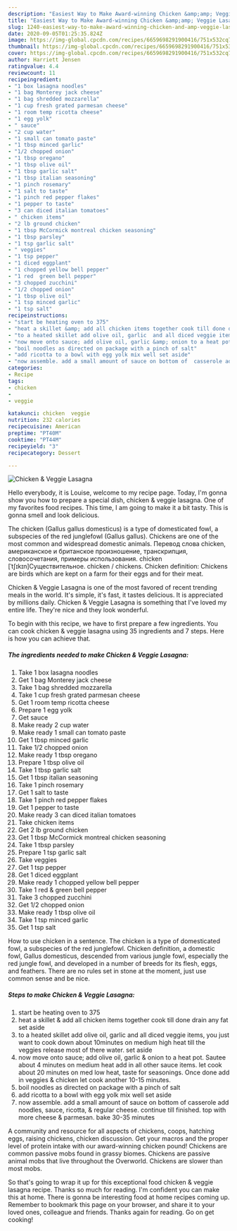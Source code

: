 ```yaml
---
description: "Easiest Way to Make Award-winning Chicken &amp;amp; Veggie Lasagna"
title: "Easiest Way to Make Award-winning Chicken &amp;amp; Veggie Lasagna"
slug: 1240-easiest-way-to-make-award-winning-chicken-and-amp-veggie-lasagna
date: 2020-09-05T01:25:35.824Z
image: https://img-global.cpcdn.com/recipes/6659698291900416/751x532cq70/chicken-veggie-lasagna-recipe-main-photo.jpg
thumbnail: https://img-global.cpcdn.com/recipes/6659698291900416/751x532cq70/chicken-veggie-lasagna-recipe-main-photo.jpg
cover: https://img-global.cpcdn.com/recipes/6659698291900416/751x532cq70/chicken-veggie-lasagna-recipe-main-photo.jpg
author: Harriett Jensen
ratingvalue: 4.4
reviewcount: 11
recipeingredient:
- "1 box lasagna noodles"
- "1 bag Monterey jack cheese"
- "1 bag shredded mozzarella"
- "1 cup fresh grated parmesan cheese"
- "1 room temp ricotta cheese"
- "1 egg yolk"
- " sauce"
- "2 cup water"
- "1 small can tomato paste"
- "1 tbsp minced garlic"
- "1/2 chopped onion"
- "1 tbsp oregano"
- "1 tbsp olive oil"
- "1 tbsp garlic salt"
- "1 tbsp italian seasoning"
- "1 pinch rosemary"
- "1 salt to taste"
- "1 pinch red pepper flakes"
- "1 pepper to taste"
- "3 can diced italian tomatoes"
- " chicken items"
- "2 lb ground chicken"
- "1 tbsp McCormick montreal chicken seasoning"
- "1 tbsp parsley"
- "1 tsp garlic salt"
- " veggies"
- "1 tsp pepper"
- "1 diced eggplant"
- "1 chopped yellow bell pepper"
- "1 red  green bell pepper"
- "3 chopped zucchini"
- "1/2 chopped onion"
- "1 tbsp olive oil"
- "1 tsp minced garlic"
- "1 tsp salt"
recipeinstructions:
- "start be heating oven to 375"
- "heat a skillet &amp; add all chicken items together cook till done drain any fat set aside"
- "to a heated skillet add olive oil, garlic  and all diced veggie items, you just want to cook down about 10minutes on medium high heat till the veggies release most of there water. set aside"
- "now move onto sauce; add olive oil, garlic &amp; onion to a heat pot. Sautee about 4 minutes on medium heat add in all other sauce items. let cook about 20 minutes on med low heat, taste for seasonings.  Once done add in veggies &amp; chicken let cook another 10-15 minutes."
- "boil noodles as directed on package with a pinch of salt"
- "add ricotta to a bowl with egg yolk mix well set aside"
- "now assemble. add a small amount of sauce on bottom of  casserole add noodles, sauce, ricotta, &amp; regular cheese. continue till finished.  top with more cheese &amp; parmesan.  bake 30-35 minutes"
categories:
- Recipe
tags:
- chicken
- 
- veggie

katakunci: chicken  veggie 
nutrition: 232 calories
recipecuisine: American
preptime: "PT40M"
cooktime: "PT44M"
recipeyield: "3"
recipecategory: Dessert

---
```



![Chicken &amp; Veggie Lasagna](https://img-global.cpcdn.com/recipes/6659698291900416/751x532cq70/chicken-veggie-lasagna-recipe-main-photo.jpg)

Hello everybody, it is Louise, welcome to my recipe page. Today, I'm gonna show you how to prepare a special dish, chicken &amp; veggie lasagna. One of my favorites food recipes. This time, I am going to make it a bit tasty. This is gonna smell and look delicious.

The chicken (Gallus gallus domesticus) is a type of domesticated fowl, a subspecies of the red junglefowl (Gallus gallus). Chickens are one of the most common and widespread domestic animals. Перевод слова chicken, американское и британское произношение, транскрипция, словосочетания, примеры использования. chicken [ˈtʃɪkɪn]Существительное. chicken / chickens. Chicken definition: Chickens are birds which are kept on a farm for their eggs and for their meat.

Chicken &amp; Veggie Lasagna is one of the most favored of recent trending meals in the world. It's simple, it's fast, it tastes delicious. It is appreciated by millions daily. Chicken &amp; Veggie Lasagna is something that I've loved my entire life. They're nice and they look wonderful.


To begin with this recipe, we have to first prepare a few ingredients. You can cook chicken &amp; veggie lasagna using 35 ingredients and 7 steps. Here is how you can achieve that.

<!--inarticleads1-->

##### The ingredients needed to make Chicken &amp; Veggie Lasagna:

1. Take 1 box lasagna noodles
1. Get 1 bag Monterey jack cheese
1. Take 1 bag shredded mozzarella
1. Take 1 cup fresh grated parmesan cheese
1. Get 1 room temp ricotta cheese
1. Prepare 1 egg yolk
1. Get  sauce
1. Make ready 2 cup water
1. Make ready 1 small can tomato paste
1. Get 1 tbsp minced garlic
1. Take 1/2 chopped onion
1. Make ready 1 tbsp oregano
1. Prepare 1 tbsp olive oil
1. Take 1 tbsp garlic salt
1. Get 1 tbsp italian seasoning
1. Take 1 pinch rosemary
1. Get 1 salt to taste
1. Take 1 pinch red pepper flakes
1. Get 1 pepper to taste
1. Make ready 3 can diced italian tomatoes
1. Take  chicken items
1. Get 2 lb ground chicken
1. Get 1 tbsp McCormick montreal chicken seasoning
1. Take 1 tbsp parsley
1. Prepare 1 tsp garlic salt
1. Take  veggies
1. Get 1 tsp pepper
1. Get 1 diced eggplant
1. Make ready 1 chopped yellow bell pepper
1. Take 1 red &amp; green bell pepper
1. Take 3 chopped zucchini
1. Get 1/2 chopped onion
1. Make ready 1 tbsp olive oil
1. Take 1 tsp minced garlic
1. Get 1 tsp salt


How to use chicken in a sentence. The chicken is a type of domesticated fowl, a subspecies of the red junglefowl. Chicken definition, a domestic fowl, Gallus domesticus, descended from various jungle fowl, especially the red jungle fowl, and developed in a number of breeds for its flesh, eggs, and feathers. There are no rules set in stone at the moment, just use common sense and be nice. 

<!--inarticleads2-->

##### Steps to make Chicken &amp; Veggie Lasagna:

1. start be heating oven to 375
1. heat a skillet &amp; add all chicken items together cook till done drain any fat set aside
1. to a heated skillet add olive oil, garlic  and all diced veggie items, you just want to cook down about 10minutes on medium high heat till the veggies release most of there water. set aside
1. now move onto sauce; add olive oil, garlic &amp; onion to a heat pot. Sautee about 4 minutes on medium heat add in all other sauce items. let cook about 20 minutes on med low heat, taste for seasonings.  Once done add in veggies &amp; chicken let cook another 10-15 minutes.
1. boil noodles as directed on package with a pinch of salt
1. add ricotta to a bowl with egg yolk mix well set aside
1. now assemble. add a small amount of sauce on bottom of  casserole add noodles, sauce, ricotta, &amp; regular cheese. continue till finished.  top with more cheese &amp; parmesan.  bake 30-35 minutes


A community and resource for all aspects of chickens, coops, hatching eggs, raising chickens, chicken discussion. Get your macros and the proper level of protein intake with our award-winning chicken pound! Chickens are common passive mobs found in grassy biomes. Chickens are passive animal mobs that live throughout the Overworld. Chickens are slower than most mobs. 

So that's going to wrap it up for this exceptional food chicken &amp; veggie lasagna recipe. Thanks so much for reading. I'm confident you can make this at home. There is gonna be interesting food at home recipes coming up. Remember to bookmark this page on your browser, and share it to your loved ones, colleague and friends. Thanks again for reading. Go on get cooking!

